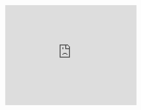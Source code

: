 <iframe width="420" height="320" src="http://www.youtube.com/embed/q7AtGVx3DMM" frameborder="0" allowfullscreen></iframe>



